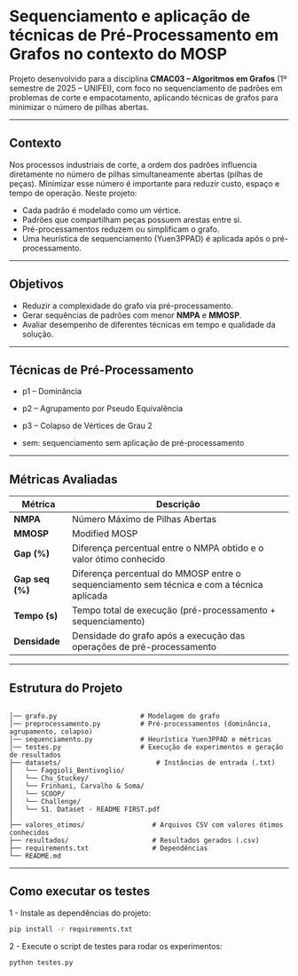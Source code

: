 # Sequenciamento e aplicação de técnicas de Pré-Processamento em Grafos no contexto do MOSP

Projeto desenvolvido para a disciplina **CMAC03 – Algoritmos em Grafos** (1º semestre de 2025 – UNIFEI), com foco no sequenciamento de padrões em problemas de corte e empacotamento, aplicando técnicas de grafos para minimizar o número de pilhas abertas.

---

## Contexto

Nos processos industriais de corte, a ordem dos padrões influencia diretamente no número de pilhas simultaneamente abertas (pilhas de peças). Minimizar esse número é importante para reduzir custo, espaço e tempo de operação. Neste projeto:

- Cada padrão é modelado como um vértice.
- Padrões que compartilham peças possuem arestas entre si.
- Pré-processamentos reduzem ou simplificam o grafo.
- Uma heurística de sequenciamento (Yuen3PPAD) é aplicada após o pré-processamento.

---

## Objetivos

- Reduzir a complexidade do grafo via pré-processamento.
- Gerar sequências de padrões com menor **NMPA** e **MMOSP**.
- Avaliar desempenho de diferentes técnicas em tempo e qualidade da solução.

---

## Técnicas de Pré-Processamento
 - p1 – Dominância

- p2 – Agrupamento por Pseudo Equivalência

- p3 – Colapso de Vértices de Grau 2

- sem: sequenciamento sem aplicação de pré-processamento

---
## Métricas Avaliadas

| Métrica             | Descrição                                                                                   |
|---------------------|---------------------------------------------------------------------------------------------|
| **NMPA**            | Número Máximo de Pilhas Abertas                                                             |
| **MMOSP**           | Modified MOSP                                                                               |
| **Gap (%)**         | Diferença percentual entre o NMPA obtido e o valor ótimo conhecido                          |
| **Gap seq (%)**     | Diferença percentual do MMOSP entre o sequenciamento sem técnica e com a técnica aplicada   |
| **Tempo (s)**       | Tempo total de execução (pré-processamento + sequenciamento)                                |
| **Densidade**       | Densidade do grafo após a execução das operações de pré-processamento                       |

---

## Estrutura do Projeto

```plaintext

│── grafo.py                     # Modelagem do grafo
│── preprocessamento.py          # Pré-processamentos (dominância, agrupamento, colapso)
│── sequenciamento.py            # Heurística Yuen3PPAD e métricas
│── testes.py                    # Execução de experimentos e geração de resultados
├── datasets/                        # Instâncias de entrada (.txt)
│   └── Faggioli_Bentivoglio/
│   └── Chu_Stuckey/
│   └── Frinhani, Carvalho & Soma/
│   └── SCOOP/
│   └── Challenge/
│   └── S1. Dataset - README FIRST.pdf
│         
├── valores_otimos/                 # Arquivos CSV com valores ótimos conhecidos
├── resultados/                     # Resultados gerados (.csv)
├── requirements.txt                # Dependências
└── README.md                       
```
---

## Como executar os testes

1 - Instale as dependências do projeto:
```bash
pip install -r requirements.txt
```
2 - Execute o script de testes para rodar os experimentos:

```bash
python testes.py
```


